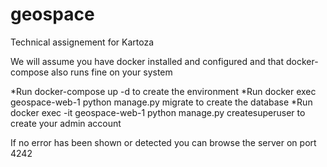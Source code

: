 # geospace
Technical assignement for Kartoza

We will assume you have docker installed and configured and that docker-compose also runs fine on your system

*Run docker-compose up -d to create the environment
*Run docker exec geospace-web-1 python manage.py migrate to create the database 
*Run docker exec -it geospace-web-1 python manage.py createsuperuser to create your admin account


If no error has been shown or detected you can browse the server on port 4242
